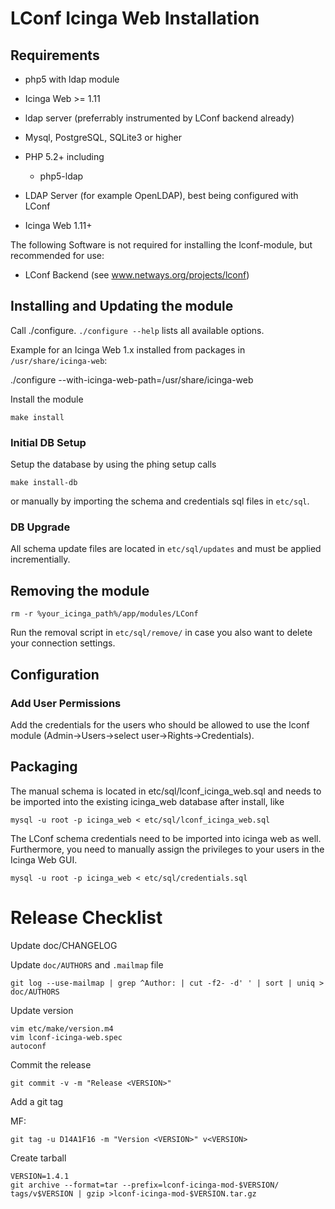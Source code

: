 # LConf Icinga Web Installation

## Requirements

* php5 with ldap module
* Icinga Web >= 1.11
* ldap server (preferrably instrumented by LConf backend already)

* Mysql, PostgreSQL, SQLite3 or higher
* PHP 5.2+ including
    * php5-ldap
* LDAP Server (for example OpenLDAP), best being configured with LConf
* Icinga Web 1.11+

The following Software is not required for installing the lconf-module, but recommended for use:
* LConf Backend (see www.netways.org/projects/lconf)

## Installing and Updating the module

Call ./configure. `./configure --help` lists all available options.

Example for an Icinga Web 1.x installed from packages in `/usr/share/icinga-web`:

   ./configure --with-icinga-web-path=/usr/share/icinga-web

Install the module

    make install

### Initial DB Setup

Setup the database by using the phing setup calls

    make install-db

or manually by importing the schema and credentials sql files in `etc/sql`.

### DB Upgrade

All schema update files are located in `etc/sql/updates` and must be applied incrementially.

## Removing the module

    rm -r %your_icinga_path%/app/modules/LConf

Run the removal script in `etc/sql/remove/` in case you also want to delete your connection settings.

## Configuration

### Add User Permissions

Add the credentials for the users who should be allowed to use the lconf module (Admin->Users->select user->Rights->Credentials).


## Packaging

The manual schema is located in etc/sql/lconf_icinga_web.sql and needs to be imported into the existing icinga_web database after install, like

    mysql -u root -p icinga_web < etc/sql/lconf_icinga_web.sql

The LConf schema credentials need to be imported into icinga web as well. Furthermore, you need to manually assign the privileges to your users
in the Icinga Web GUI.

    mysql -u root -p icinga_web < etc/sql/credentials.sql


# Release Checklist

Update doc/CHANGELOG

Update `doc/AUTHORS` and `.mailmap` file

    git log --use-mailmap | grep ^Author: | cut -f2- -d' ' | sort | uniq > doc/AUTHORS

Update version

    vim etc/make/version.m4
    vim lconf-icinga-web.spec
    autoconf

Commit the release

    git commit -v -m "Release <VERSION>"

Add a git tag

MF:

    git tag -u D14A1F16 -m "Version <VERSION>" v<VERSION>

Create tarball

    VERSION=1.4.1
    git archive --format=tar --prefix=lconf-icinga-mod-$VERSION/ tags/v$VERSION | gzip >lconf-icinga-mod-$VERSION.tar.gz

